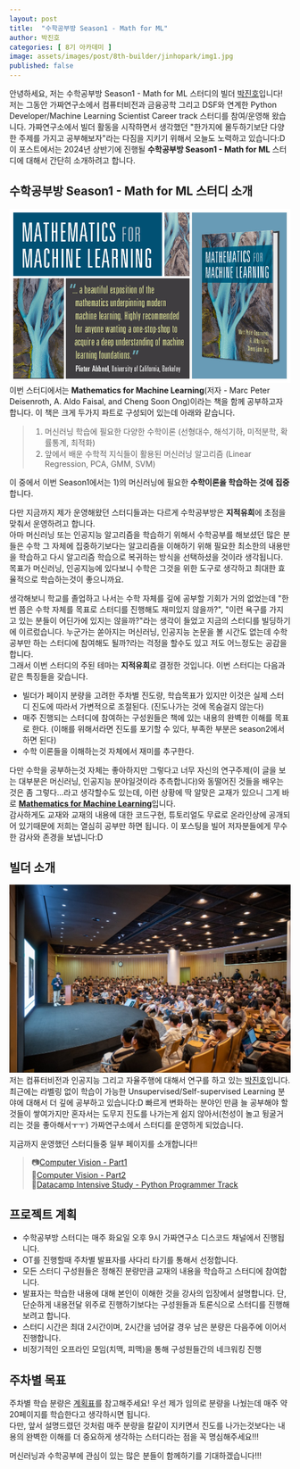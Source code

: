 ```yaml
---
layout: post
title:  "수학공부방 Season1 - Math for ML"
author: 박진호
categories: [ 8기 아카데미 ]
image: assets/images/post/8th-builder/jinhopark/img1.jpg
published: false
---
```


안녕하세요, 저는 수학공부방 Season1 - Math for ML 스터디의 빌더 [박진호](www.linkedin.com/in/jinho-park-9010)입니다! 저는 그동안 가짜연구소에서 컴퓨터비전과 금융공학 그리고 DSF와 연계한 Python Developer/Machine Learning Scientist Career track 스터디를 참여/운영해 왔습니다. 가짜연구소에서 빌더 활동을 시작하면서 생각했던 "한가지에 몰두하기보단 다양한 주제를 가지고 공부해보자"라는 다짐을 지키기 위해서 오늘도 노력하고 있습니다:D  
이 포스트에서는 2024년 상반기에 진행될 **수학공부방 Season1 - Math for ML** 스터디에 대해서 간단히 소개하려고 합니다.


## 수학공부방 Season1 - Math for ML 스터디 소개

![img](../assets/images/post/8th-builder/jinhopark/img2.jpg)  
이번 스터디에서는 **Mathematics for Machine Learning**(저자 - Marc Peter Deisenroth, A. Aldo Faisal, and Cheng Soon Ong)이라는 책을 함께 공부하고자 합니다.
이 책은 크게 두가지 파트로 구성되어 있는데 아래와 같습니다.
>1) 머신러닝 학습에 필요한 다양한 수학이론 (선형대수, 해석기하, 미적분학, 확률통계, 최적화)
>2) 앞에서 배운 수학적 지식들이 활용된 머신러닝 알고리즘 (Linear Regression, PCA, GMM, SVM)

이 중에서 이번 Season1에서는 1)의 머신러닝에 필요한 **수학이론을 학습하는 것에 집중**합니다.

다만 지금까지 제가 운영해왔던 스터디들과는 다르게 수학공부방은 **지적유희**에 초점을 맞춰서 운영하려고 합니다.  
아마 머신러닝 또는 인공지능 알고리즘을 학습하기 위해서 수학공부를 해보셨던 많은 분들은 수학 그 자체에 집중하기보다는 알고리즘을 이해하기 위해 필요한 최소한의 내용만을 학습하고 다시 알고리즘 학습으로 복귀하는 방식을 선택하셨을 것이라 생각됩니다. 목표가 머신러닝, 인공지능에 있다보니 수학은 그것을 위한 도구로 생각하고 최대한 효율적으로 학습하는것이 좋으니까요.

생각해보니 학교를 졸업하고 나서는 수학 자체를 깊에 공부할 기회가 거의 없었는데 "한 번 쯤은 수학 자체를 목표로 스터디를 진행해도 재미있지 않을까?", "이런 욕구를 가지고 있는 분들이 어딘가에 있지는 않을까?"라는 생각이 들었고 지금의 스터디를 빌딩하기에 이르렀습니다. 누군가는 쏟아지는 머신러닝, 인공지능 논문을 볼 시간도 없는데 수학공부만 하는 스터디에 참여해도 될까?라는 걱정을 할수도 있고 저도 어느정도는 공감을 합니다.  
그래서 이번 스터디의 주된 테마는 **지적유희**로 결정한 것입니다. 이번 스터디는 다음과 같은 특징들을 갖습니다.

- 빌더가 페이지 분량을 고려한 주차별 진도량, 학습목표가 있지만 이것은 실제 스터디 진도에 따라서 가변적으로 조절된다. (진도나가는 것에 목숨걸지 않는다)
- 매주 진행되는 스터디에 참여하는 구성원들은 책에 있는 내용의 완벽한 이해를 목표로 한다. (이해를 위해서라면 진도를 포기할 수 있다, 부족한 부분은 season2에서 하면 된다)
- 수학 이론들을 이해하는것 자체에서 재미를 추구한다.

다만 수학을 공부하는것 자체는 좋아하지만 그렇다고 너무 자신의 연구주제(이 글을 보는 대부분은 머신러닝, 인공지능 분야일것이라 추측합니다)와 동떨어진 것들을 배우는것은 좀 그렇다...라고 생각할수도 있는데, 이런 상황에 딱 알맞은 교재가 있으니 그게 바로 [**Mathematics for Machine Learning**](https://mml-book.github.io/)입니다.  
감사하게도 교재와 교재의 내용에 대한 코드구현, 튜토리얼도 무료로 온라인상에 공개되어 있기때문에 저희는 열심히 공부만 하면 됩니다. 이 포스팅을 빌어 저자분들에게 무수한 감사와 존경을 보냅니다:D


## 빌더 소개
![img](../assets/images/post/8th-builder/jinhopark/img3.jpg)
저는 컴퓨터비전과 인공지능 그리고 자율주행에 대해서 연구를 하고 있는 [박진호](www.linkedin.com/in/jinho-park-9010)입니다.  
최근에는 라벨링 없이 학습이 가능한 Unsupervised/Self-supervised Learning 분야에 대해서 더 깊에 공부하고 있습니다:D 빠르게 변화하는 분야인 만큼 늘 공부해야 할 것들이 쌓여가지만 혼자서는 도무지 진도를 나가는게 쉽지 않아서(천성이 놀고 뒹굴거리는 것을 좋아해서ㅜㅜ) 가짜연구소에서 스터디를 운영하게 되었습니다.  

지금까지 운영했던 스터디들중 일부 페이지를 소개합니다!!
>📷[Computer Vision - Part1](https://pseudo-lab.com/chanrankim/Computer-Vision-Part1-c8c9fe2978b34f13b06aad58d33b9ef3)  
>📸[Computer Vision - Part2](https://pseudo-lab.com/chanrankim/Computer-Vision-Part2-6f0ee01150d2468495dfa0511e6faee8)  
>🐍[Datacamp Intensive Study - Python Programmer Track](https://pseudo-lab.com/chanrankim/Datacamp-Intensive-Study-Python-Programmer-Track-a73fd61c8f54483dafb1a3d3ebf74454)


## 프로젝트 계획

- 수학공부방 스터디는 매주 화요일 오후 9시 가짜연구소 디스코드 채널에서 진행됩니다.
- OT를 진행할때 주차별 발표자를 사다리 타기를 통해서 선정합니다.
- 모든 스터디 구성원들은 정해진 분량만큼 교재의 내용을 학습하고 스터디에 참여합니다.
- 발표자는 학습한 내용에 대해 본인이 이해한 것을 강사의 입장에서 설명합니다. 단, 단순하게 내용전달 위주로 진행하기보다는 구성원들과 토론식으로 스터디를 진행해보려고 합니다.
- 스터디 시간은 최대 2시간이며, 2시간을 넘어갈 경우 남은 분량은 다음주에 이어서 진행합니다.
- 비정기적인 오프라인 모임(치맥, 피맥)을 통해 구성원들간의 네크워킹 진행

## 주차별 목표

주차별 학습 분량은 [계획표](https://www.notion.so/chanrankim/Season1-Math-for-ML-acff3b9250334dd4a51b0f95716a574d)를 참고해주세요!
우선 제가 임의로 분량을 나눴는데 매주 약 20페이지를 학습한다고 생각하시면 됩니다.
<br>
다만, 앞서 설명드렸던 것처럼 매주 분량을 칼같이 지키면서 진도를 나가는것보다는 내용의 완벽한 이해를 더 중요하게 생각하는 스터디라는 점을 꼭 명심해주세요!!!


머신러닝과 수학공부에 관심이 있는 많은 분들이 함께하기를 기대하겠습니다!!!

